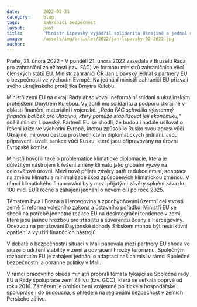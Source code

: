 ```yaml
---
date:         2022-02-21
category:     blog
tags:         zahraničí bezpečnost
layout:       post
title:        "Ministr Lipavský vyjádřil solidaritu Ukrajině a jednal o bezpečnosti ve východní Evropě na zasedání Rady pro zahraniční záležitosti v Bruselu"
image:        /assets/img/articles/2022/jan-lipavsky-02-2022.jpg
author:       
---
```


Praha, 21. února 2022 - V pondělí 21. února 2022 zasedala v Bruselu Rada pro zahraniční záležitosti (tzv. FAC) ve formátu ministrů zahraničních věcí členských států EU. Ministr zahraničí ČR Jan Lipavský jednal s partnery EU o bezpečnosti ve východní Evropě. Na jednání ministři zahraničí EU přizvali svého ukrajinského protějška Dmytra Kulebu.

Ministři zemí EU na okraji Rady absolvovali neformální snídani s ukrajinským protějškem Dmytrem Kulebou. Vyjádřili mu solidaritu a podporu Ukrajině v oblasti finanční, materiální i vojenské. *„Rada FAC schválila významný finanční balíček pro Ukrajinu, který pomůže stabilizovat její ekonomiku,“* sdělil ministr Lipavský. Partneři EU se shodli, že budou i nadále usilovat o řešení krize ve východní Evropě, kterou způsobilo Rusko svou agresí vůči Ukrajině, mírovou cestou prostřednictvím diplomatických jednání. Jsou připraveni i uvalit sankce vůči Rusku, které jsou připravovány na úrovni Evropské komise.

Ministři hovořili také o problematice klimatické diplomacie, která je důležitým nástrojem k řešení změny klimatu jako globální výzvy na celosvětové úrovni. Mezi nově přijaté závěry patří redukce emisí, adaptace na změnu klimatu a minimalizace škod způsobených klimatickou změnou. V rámci klimatického financování byly mezi přijatými závěry splnění závazku 100 mld. EUR ročně a zahájení jednání o novém cíli po roce 2025.

Tématem byla i Bosna a Hercegovina a zpochybňování územní celistvosti země či reforma volebního zákona a ústavního pořádku. Ministři EU se shodli na potřebě jednotné reakce EU na desintegrační tendence v zemi, které jsou jasnou hrozbou pro stabilitu a suverenitu Bosny a Hercegoviny. Odezvou na porušování Daytonské dohody Srbskem mohou být restriktivní opatření a využití finančních nástrojů.

V debatě o bezpečnostní situaci v Mali panovala mezi partnery EU shoda ve snaze o udržení stability v zemi a odvrácení hrozby terorismu. Společným rozhodnutím EU je zahájení jednání o adaptaci našich misí v rámci Společné bezpečnostní a obranné politiky v Mali.

V rámci pracovního oběda ministři probrali témata týkající se Společné rady EU a Rady spolupráce zemí Zálivu (tzv. GCC), která se setkala poprvé od roku 2016. Záměrem je prohloubení vzájemné politické a hospodářské spolupráce i do budoucna, s ohledem na regionální bezpečnost v zemích Perského zálivu. 



